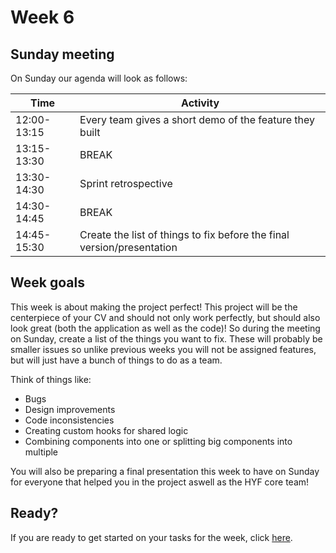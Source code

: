 # Week 6

## Sunday meeting

On Sunday our agenda will look as follows:

| Time        | Activity                                                               |
| ----------- | ---------------------------------------------------------------------- |
| 12:00-13:15 | Every team gives a short demo of the feature they built                |
| 13:15-13:30 | BREAK                                                                  |
| 13:30-14:30 | Sprint retrospective                                                   |
| 14:30-14:45 | BREAK                                                                  |
| 14:45-15:30 | Create the list of things to fix before the final version/presentation |

## Week goals

This week is about making the project perfect! This project will be the centerpiece of your CV and should not only work perfectly, but should also look great (both the application as well as the code)! So during the meeting on Sunday, create a list of the things you want to fix. These will probably be smaller issues so unlike previous weeks you will not be assigned features, but will just have a bunch of things to do as a team.

Think of things like:

- Bugs
- Design improvements
- Code inconsistencies
- Creating custom hooks for shared logic
- Combining components into one or splitting big components into multiple

You will also be preparing a final presentation this week to have on Sunday for everyone that helped you in the project aswell as the HYF core team!

## Ready?

If you are ready to get started on your tasks for the week, click [here](./MAKEME.md).
